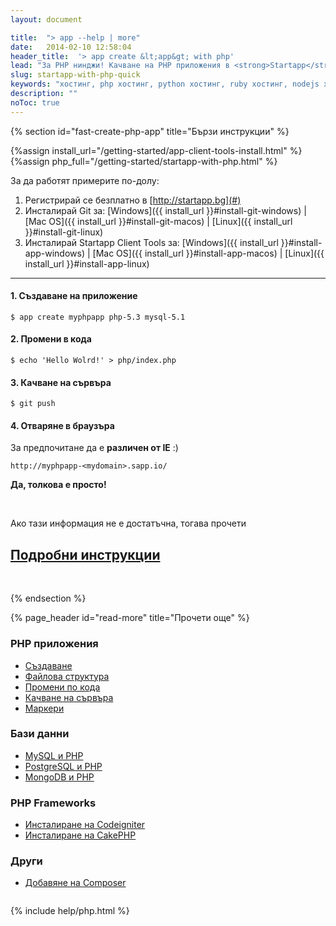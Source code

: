 ```yaml
---
layout: document

title:  "> app --help | more"
date:   2014-02-10 12:58:04
header_title:  '> app create &lt;app&gt; with php'
lead: "За PHP нинджи! Качване на PHP приложения в <strong>Startapp</strong> cloud за 5 минути"
slug: startapp-with-php-quick
keywords: "хостинг, php хостинг, python хостинг, ruby хостинг, nodejs хостинг"
description: ""
noToc: true
---
```


{% section id="fast-create-php-app" title="Бързи инструкции" %}

{%assign install_url="/getting-started/app-client-tools-install.html" %}
{%assign php_full="/getting-started/startapp-with-php.html" %}

За да работят примерите по-долу:

1. Регистрирай се безплатно в [http://startapp.bg](#)
2. Инсталирай Git за: [Windows]({{ install_url }}#install-git-windows) | [Mac OS]({{ install_url }}#install-git-macos) | [Linux]({{ install_url }}#install-git-linux)
3. Инсталирай Startapp Client Tools за: [Windows]({{ install_url }}#install-app-windows) | [Mac OS]({{ install_url }}#install-app-macos) | [Linux]({{ install_url }}#install-app-linux)

---

#### 1. Създаване на приложение

    $ app create myphpapp php-5.3 mysql-5.1


#### 2. Промени в кода

    $ echo 'Hello Wolrd!' > php/index.php

#### 3. Качване на сървъра

    $ git push


#### 4. Отваряне в браузъра

За предпочитане да е **различен от IE** :)

    http://myphpapp-<mydomain>.sapp.io/


**Да, толкова е просто!**

<br />

<div class="text-center">
  <p class="lead">Ако тази информация не е достатъчна, тогава прочети</p>
  <h2><a class="btn btn-primary btn-lg" href="{{ php_full }}" alt="Подробни инструкции за инсталиране на PHP приложение">Подробни инструкции</a></h2>
</div>

<br />

{% endsection %}


<div class="document-content-section">
{% page_header id="read-more" title="Прочети още" %}

<section class="read-more no-border">
  <div class="row" style="overflow: hidden;">
    <div class="col-sm-6 col-md-4 col-xs-12">
      <div class="thumbnail">
        <div class="caption">
          <h3>PHP приложения</h3>
          <ul class="list-unstyled">
              <li><a href="{{ php_full }}#create-php-app-in-details">Създаване</a></li>
              <li><a href="{{ php_full }}#file-structure">Файлова структура</a></li>
              <li><a href="{{ php_full }}#make-code-changes">Промени по кода</a></li>
              <li><a href="{{ php_full }}#deployment">Качване на сървъра</a></li>
              <li><a href="{{ php_full }}#markers">Маркери</a></li>
          </ul>
        </div>
      </div>
    </div>
    <div class="col-sm-6 col-md-4 col-xs-12">
      <div class="thumbnail">
        <div class="caption">
          <h3>Бази данни</h3>
          <ul class="list-unstyled">
             <li><a href="{{ php_full }}#add-mysql-to-app">MySQL и PHP</a></li>
             <li><a href="{{ php_full }}#add-postgresql-to-app">PostgreSQL и PHP</a></li>
             <li><a href="{{ php_full }}#add-mongo-to-app">MongoDB и PHP</a></li>
          </ul>
        </div>
      </div>
    </div>
    <div class="col-sm-6 col-md-4 col-xs-12">
      <div class="thumbnail">
        <div class="caption">
          <h3>PHP Frameworks</h3>
          <ul class="list-unstyled">
              <li><a href="{{ php_full }}#create-codeigniter-app">Инсталиране на Codeigniter</a></li>
              <li><a href="{{ php_full }}#create-cakephp-app">Инсталиране на CakePHP</a></li>
          </ul>
        </div>
      </div>
    </div>
    <div class="col-sm-6 col-md-4 col-xs-12">
      <div class="thumbnail">
        <div class="caption">
          <h3>Други</h3>
          <ul class="list-unstyled">
            <li><a href="{{ php_full }}#add-composer">Добавяне на Composer</a></li>
        </div>
      </div>
    </div>
  </div>
</section>
</div>

{% include help/php.html %}
